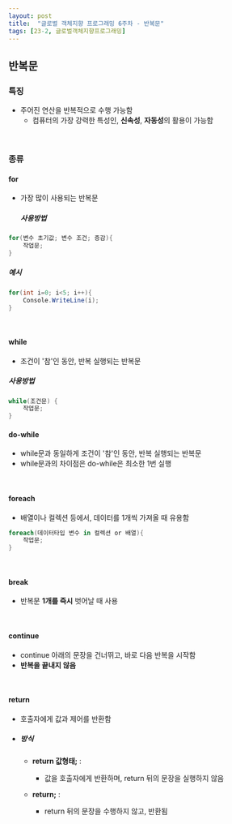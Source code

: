 ```yaml
---
layout: post
title:  "글로벌 객체지향 프로그래밍 6주차 - 반복문"
tags: [23-2, 글로벌객체지향프로그래밍]
---
```


## 반복문

### 특징

- 주어진 연산을 반복적으로 수행 가능함
  - 컴퓨터의 가장 강력한 특성인, **신속성**, **자동성**의 활용이 가능함

<br/>

### 종류

#### for

- 가장 많이 사용되는 반복문

  ##### 사용방법

~~~c#
for(변수 초기값; 변수 조건; 증감){
	작업문;
}
~~~

##### 예시

~~~c#
for(int i=0; i<5; i++){
	Console.WriteLine(i);
}
~~~

<br/>

#### while

- 조건이 '참'인 동안, 반복 실행되는 반복문

##### 사용방법

~~~c#
while(조건문) {
    작업문;
}
~~~

#### do-while

- while문과 동일하게 조건이 '참'인 동안, 반복 실행되는 반복문
- while문과의 차이점은 do-while은 최소한 1번 실행

<br/>

#### foreach

- 배열이나 컬렉션 등에서, 데이터를 1개씩 가져올 때 유용함

~~~c#
foreach(데이터타입 변수 in 컬렉션 or 배열){
    작업문;
}
~~~

<br/>

#### break

- 반복문 **1개를 즉시** 벗어날 때 사용

<br/>

#### continue

- continue 아래의 문장을 건너뛰고, 바로 다음 반복을 시작함
- **반복을 끝내지 않음**

<br/>

#### return

- 호출자에게 값과 제어를 반환함

- ##### 방식

  - **return 값형태;** :
    - 값을 호출자에게 반환하며, return 뒤의 문장을 실행하지 않음
    
  - **return;** :
    - return 뒤의 문장을 수행하지 않고, 반환됨
    
      